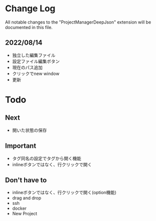 # Change Log

All notable changes to the "ProjectManagerDeepJson" extension will be documented in this file.

## 2022/08/14

+ 独立した編集ファイル
+ 設定ファイル編集ボタン
+ 現在のパス追加
+ クリックでnew window
+ 更新


# Todo

## Next

+ 開いた状態の保存


## Important

+ タグ同名の設定でタグから開く機能
+ inlineボタンではなく、行クリックで開く


## Don't have to

+ inlineボタンではなく、行クリックで開く(option機能)
+ drag and drop
+ ssh
+ docker
+ New Project







